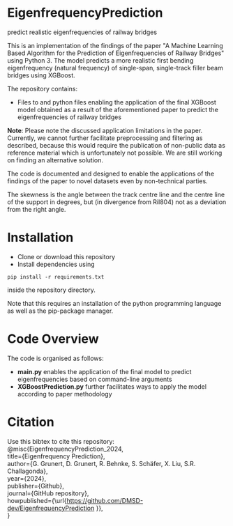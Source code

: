 # EigenfrequencyPrediction
 predict realistic eigenfrequencies of railway bridges
 
This is an implementation of the findings of the paper "A Machine Learning Based Algorithm for the Prediction of Eigenfrequencies of Railway Bridges" using Python 3. The model predicts a more realistic first bending eigenfrequency (natural frequency) of single-span, single-track filler beam bridges using XGBoost.

The repository contains:
- Files to and python files enabling the application of the final XGBoost model obtained as a result of the aforementioned paper to predict the eigenfrequencies of railway bridges 

**Note**: Please note the discussed application limitations in the paper. Currently, we cannot further facilitate preprocessing and filtering as described, because this would require the publication of non-public data as reference material which is unfortunately not possible. We are still working on finding an alternative solution.

The code is documented and designed to enable the applications of the findings of the paper to novel datasets even by non-technical parties. 

The skewness is the angle between the track centre line and the centre line of the support in degrees, but (in divergence from Ril804) not as a deviation from the right angle.

# Installation
- Clone or download this repository
- Install dependencies using

`pip install -r requirements.txt`

inside the repository directory.

Note that this requires an installation of the python programming language as well as the pip-package manager.

# Code Overview
The code is organised as follows:
- **main.py** enables the application of the final model to predict eigenfrequencies based on command-line arguments
- **XGBoostPrediction.py** further facilitates ways to apply the model according to paper methodology
# Citation
Use this bibtex to cite this repository:  
@misc{EigenfrequencyPrediction_2024,  
  title={Eigenfrequency Prediction},  
  author={G. Grunert, D. Grunert, R. Behnke, S. Schäfer, X. Liu, S.R. Challagonda},  
  year={2024},  
  publisher={Github},  
  journal={GitHub repository},  
  howpublished={\url{https://github.com/DMSD-dev/EigenfrequencyPrediction }},  
}  
